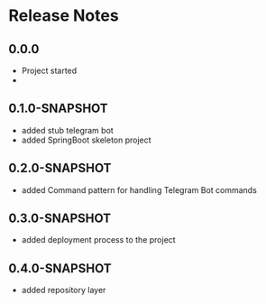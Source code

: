 # Release Notes

## 0.0.0
*   Project started
*

## 0.1.0-SNAPSHOT
*   added stub telegram bot
*   added SpringBoot skeleton project

## 0.2.0-SNAPSHOT
*   added Command pattern for handling Telegram Bot commands

## 0.3.0-SNAPSHOT
*   added deployment process to the project

## 0.4.0-SNAPSHOT
*   added repository layer
